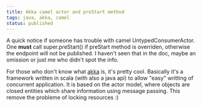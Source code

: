 ```yaml
---
title: Akka camel actor and preStart method
tags: java, akka, camel
status: published
---
```


A quick notice if someone has trouble with camel UntypedConsumerActor. One <strong>must</strong> call super.preStart() if preStart method is overriden, otherwise the endpoint will not be published. I haven't seen that in the doc, maybe an omission or just me who didn't spot the info.

For those who don't know what <a href="http://akka.io/">akka</a> is, it's pretty cool. Basically it's a framework written in scala (with also a java api) to allow "easy" writting of concurrent application. It is based on the actor model, where objects are closed entities which share information using message passing. This remove the probleme of locking resources :)